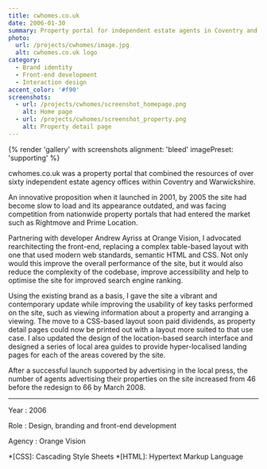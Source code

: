 ```yaml
---
title: cwhomes.co.uk
date: 2006-01-30
summary: Property portal for independent estate agents in Coventry and Warwickshire.
photo:
  url: /projects/cwhomes/image.jpg
  alt: cwhomes.co.uk logo
category:
  - Brand identity
  - Front-end development
  - Interaction design
accent_color: '#f90'
screenshots:
  - url: /projects/cwhomes/screenshot_homepage.png
    alt: Home page
  - url: /projects/cwhomes/screenshot_property.png
    alt: Property detail page
---
```

{% render 'gallery' with screenshots
  alignment: 'bleed'
  imagePreset: 'supporting'
%}

cwhomes.co.uk was a property portal that combined the resources of over sixty independent estate agency offices within Coventry and Warwickshire.

An innovative proposition when it launched in 2001, by 2005 the site had become slow to load and its appearance outdated, and was facing competition from nationwide property portals that had entered the market such as Rightmove and Prime Location.

Partnering with developer Andrew Ayriss at Orange Vision, I advocated rearchitecting the front-end, replacing a complex table-based layout with one that used modern web standards, semantic HTML and CSS. Not only would this improve the overall performance of the site, but it would also reduce the complexity of the codebase, improve accessibility and help to optimise the site for improved search engine ranking.

Using the existing brand as a basis, I gave the site a vibrant and contemporary update while improving the usability of key tasks performed on the site, such as viewing information about a property and arranging a viewing. The move to a CSS-based layout soon paid dividends, as property detail pages could now be printed out with a layout more suited to that use case. I also updated the design of the location-based search interface and designed a series of local area guides to provide hyper-localised landing pages for each of the areas covered by the site.

After a successful launch supported by advertising in the local press, the number of agents advertising their properties on the site increased from 46 before the redesign to 66 by March 2008.

---

Year
: 2006

Role
: Design, branding and front-end development

Agency
: Orange Vision

*[CSS]: Cascading Style Sheets
*[HTML]: Hypertext Markup Language
